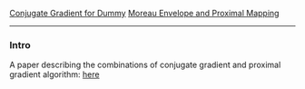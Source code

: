 [Conjugate Gradient for Dummy](../AMATH%20515%20Optimization%20Fundamentals/Conjugate%20Gradient%20for%20Dummy.md)
[Moreau Envelope and Proximal Mapping](../AMATH%20516%20Numerical%20Optimizations/Proximal%20Operator/Moreau%20Envelope%20and%20Proximal%20Mapping.md)

---
### **Intro**

A paper describing the combinations of conjugate gradient and proximal gradient algorithm: [here](https://hal.archives-ouvertes.fr/file/index/docid/505733/filename/proxconj.pdf)

